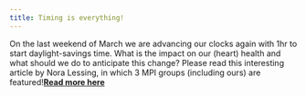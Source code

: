 ```yaml
---
title: Timing is everything!
---
```


On the last weekend of March we are advancing our clocks again with 1hr to start daylight-savings time. What is the impact on our (heart) health and what should we do to anticipate this change? Please read this interesting article by Nora Lessing, in which 3 MPI groups (including ours) are featured!<strong><a href="https://www.mpg.de/24391284/daylight-saving-time-circadian-rhythm?c=2249" target="_blank">Read more here</a></strong>
